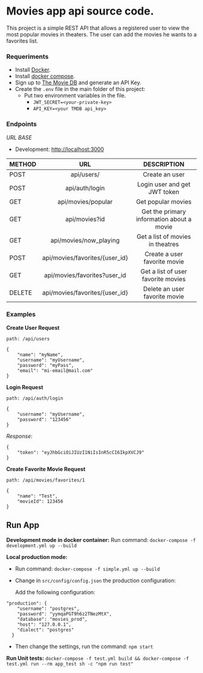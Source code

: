 # Movies app api source code.

This project is a simple REST API that allows a registered user to view the most popular movies in theaters.
The user can add the movies he wants to a favorites list.

### Requeriments

- Install [Docker](https://docs.docker.com/engine/install/).
- Install [docker compose](https://docs.docker.com/compose/install/).
- Sign up to [The Movie DB](https://www.themoviedb.org/) and generate an API Key.
- Create the `.env` file in the main folder of this project:
  - Put two environment variables in the file.
    - `JWT_SECRET=<your-private-key>`
    - `API_KEY=<your TMDB api_key>`


### Endpoints

*URL BASE*

  - Development: [http://localhost:3000](http://localhost:3000)

| METHOD   | URL                                | DESCRIPTION                              | 
| ---------|:----------------------------------:|:----------------------------------------:|
| POST     | api/users/                         | Create an user                           |                                
| POST     | api/auth/login                     | Login user and get JWT token             |                                
| GET      | api/movies/popular                 | Get popular movies                       |                                
| GET      | api/movies?id                      | Get the primary information about a movie|                                
| GET      | api/movies/now_playing             | Get a list of movies in theatres         |                                
| POST     | api/movies/favorites/{user_id}     | Create a user favorite movie             |                                
| GET      | api/movies/favorites?user_id       | Get a list of user favorite movies       |                                
| DELETE   | api/movies/favorites/{user_id}     | Delete an user favorite movie            |                                

### Examples

**Create User Request**

`path: /api/users` 

``` 
{
    "name": "myName",
    "username": "myUsername",
    "password": "myPass",
    "email": "mi-email@mail.com"
}
```

**Login Request**

`path: /api/auth/login` 

``` 
{
    "username": "myUsername",
    "password": "123456"
}
```

*Response*:
```
{
    "token": "eyJhbGciOiJIUzI1NiIsInR5cCI6IkpXVCJ9"
}

``` 

**Create Favorite Movie Request**

`path: /api/movies/favorites/1` 

``` 
{
    "name": "Test",
    "movieId": 123456
}
```

## Run App

**Development mode in docker container:** 
Run command: `docker-compose -f development.yml up --build`

**Local production mode:**
- Run command: ``docker-compose -f simple.yml up --build`` 
- Change in ``src/config/config.json`` the production configuration:

  Add the following configuration:

```
"production": {
    "username": "postgres",
    "password": "yymqaPGT9h6z2TNezMtX",
    "database": "movies_prod",
    "host": "127.0.0.1",
    "dialect": "postgres"
  }
``` 
 - Then change the settings, run the command: ``npm start`` 
 
 **Run Unit tests:**
``docker-compose -f test.yml build && docker-compose -f test.yml run --rm app_test sh -c "npm run test"``

